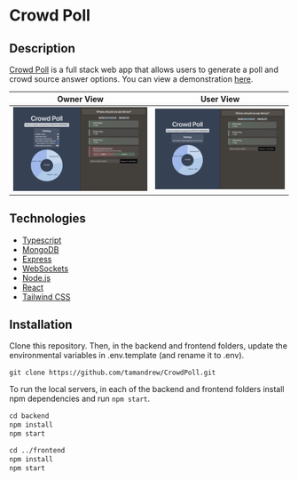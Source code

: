 # Crowd Poll

## Description
[Crowd Poll](https://crowdpolls.web.app) is a full stack web app that allows users to generate a poll and crowd source answer options. You can view a demonstration [here](https://andrewtam.org/CrowdPoll).

Owner View                   |  User View
:---------------------------:|:-------------------------:
![Owner View](ownerdemo.png) | ![User View](userdemo.png)

## Technologies
- [Typescript](https://www.typescriptlang.org/download)
- [MongoDB](https://www.mongodb.com/try/download/community)
- [Express](https://expressjs.com/en/starter/installing.html)
- [WebSockets](https://www.npmjs.com/package/ws)
- [Node.js](https://nodejs.org/en/download/)
- [React](https://reactjs.org/docs/getting-started.html)
- [Tailwind CSS](https://tailwindcss.com/docs/guides/create-react-app)

## Installation
Clone this repository. Then, in the backend and frontend folders, update the environmental variables in .env.template (and rename it to .env).

```
git clone https://github.com/tamandrew/CrowdPoll.git
```

To run the local servers, in each of the backend and frontend folders install npm dependencies and run ```npm start```.

```
cd backend
npm install
npm start
```
```
cd ../frontend
npm install
npm start
```
